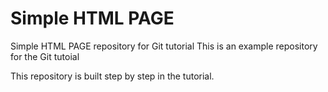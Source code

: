 # Simple HTML PAGE
Simple HTML PAGE repository for Git tutorial
This is an example repository for the Git tutoial

This repository is built step by step in the tutorial.